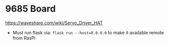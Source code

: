 # 9685 Board

https://waveshare.com/wiki/Servo_Driver_HAT

- Must run flask via: ```flask run --host=0.0.0.0``` to make it available remote from RasPi


